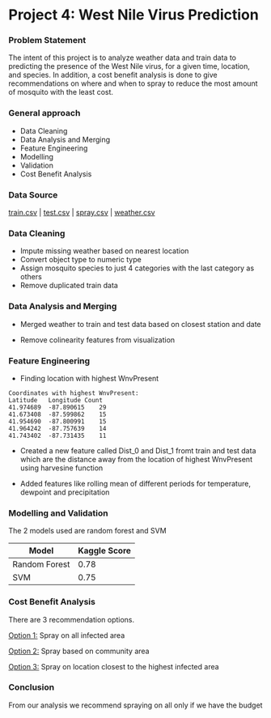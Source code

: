 # Project 4: West Nile Virus Prediction

### Problem Statement

The intent of this project is to analyze weather data and train data to predicting the presence of the West Nile virus, for a given time, location, and species. In addition, a cost benefit analysis is done to give recommendations on where and when to spray to reduce the most amount of mosquito with the least cost. 

### General approach

- Data Cleaning
- Data Analysis and Merging
- Feature Engineering
- Modelling
- Validation
- Cost Benefit Analysis

### Data Source

[train.csv](assets/train.csv) | [test.csv](assets/test.csv) | [spray.csv](assets/spray.csv) | [weather.csv](assets/weather.csv)

### Data Cleaning

- Impute missing weather based on nearest location
- Convert object type to numeric type
- Assign mosquito species to just 4 categories with the last category as others
- Remove duplicated train data

### Data Analysis and Merging

- Merged weather to train and test data based on closest station and date

- Remove colinearity features from visualization 

### Feature Engineering

- Finding location with highest WnvPresent 

```
Coordinates with highest WnvPresent: 
Latitude   Longitude Count
41.974689  -87.890615    29
41.673408  -87.599862    15
41.954690  -87.800991    15
41.964242  -87.757639    14
41.743402  -87.731435    11
```

- Created a new feature called Dist_0 and Dist_1 fromt train and test data which are the distance away from the location of highest WnvPresent using harvesine function

- Added features like rolling mean of different periods for temperature, dewpoint and precipitation

  

### Modelling and Validation

The 2 models used are random forest and SVM

| Model         | Kaggle Score |
| ------------- | ------------ |
| Random Forest | 0.78         |
| SVM           | 0.75         |

### Cost Benefit Analysis

There are 3 recommendation options.

<u>Option 1:</u>  Spray on all infected area

<u>Option 2:</u>  Spray based on community area

<u>Option 3:</u>  Spray on location closest to the highest infected area

### Conclusion

From our analysis we recommend spraying on all only if we have the budget